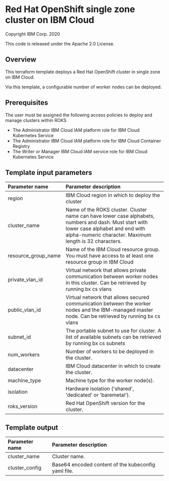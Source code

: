 # Red Hat OpenShift single zone cluster on IBM Cloud
Copyright IBM Corp. 2020 

This code is released under the Apache 2.0 License.

## Overview
This terraform template deploys a Red Hat OpenShift cluster in single zone on IBM Cloud.

Via this template, a configurable number of worker nodes can be deployed.

## Prerequisites
The user must be assigned the following access policies to deploy and manage clusters within ROKS
  * The Administrator IBM Cloud IAM platform role for IBM Cloud Kubernetes Service
  * The Administrator IBM Cloud IAM platform role for IBM Cloud Container Registry
  * The Writer or Manager IBM Cloud IAM service role for IBM Cloud Kubernetes Service

## Template input parameters

| Parameter name         | Parameter description |
| :---                   | :---        |
| region                 | IBM Cloud region in which to deploy the cluster |
| cluster_name           | Name of the ROKS cluster. Cluster name can have lower case alphabets, numbers and dash. Must start with lower case alphabet and end with alpha-numeric character. Maximum length is 32 characters. |
| resource\_group\_name  | Name of the IBM Cloud resource group. You must have access to at least one resource group in IBM Cloud |
| private\_vlan\_id      | Virtual network that allows private communication between worker nodes in this cluster. Can be retrieved by running bx cs vlans <location> |
| public\_vlan\_id       | Virtual network that allows secured communication between the worker nodes and the IBM-managed master node. Can be retrieved by running bx cs vlans <location> |
| subnet_id              | The portable subnet to use for cluster. A list of available subnets can be retrieved by running bx cs subnets |
| num_workers            | Number of workers to be deployed in the cluster. |
| datacenter             | IBM Cloud datacenter in which to create the cluster. |
| machine_type           | Machine type for the worker node(s). |
| isolation              | Hardware isolation ('shared', 'dedicated' or 'baremetal'). |
| roks_version           | Red Hat OpenShift version for the cluster.  |

## Template output
| Parameter name         | Parameter description |
| :---                   | :---        |
| cluster_name           | Cluster name. |
| cluster_config         | Base64 encoded content of the kubeconfig yaml file. |

